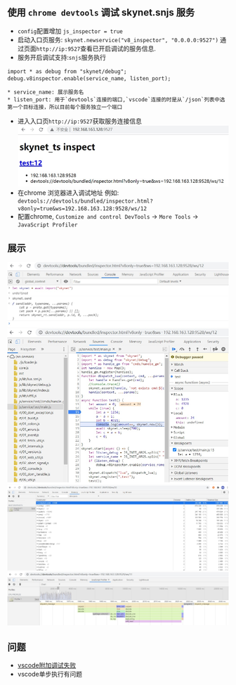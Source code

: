 ## 使用 `chrome devtools` 调试 skynet.snjs 服务
* `config`配置增加 `js_inspector = true`
* 启动入口页服务: `skynet.newservice("v8_inspector", "0.0.0.0:9527")` 通过页面`http://ip:9527`查看已开启调试的服务信息. 
* 服务开启调试支持:`snjs`服务执行 
```
import * as debug from "skynet/debug"; 
debug.v8inspector.enable(service_name, listen_port);
```
    * service_name: 展示服务名
    * listen_port: 用于`devtools`连接的端口,`vscode`连接的时是从`/json`列表中选第一个目标连接，所以目前每个服务独立一个端口
* 进入入口页`http://ip:9527`获取服务连接信息 
![image1](https://github.com/lsg2020/skynet_ts_demo/blob/master/doc/images/image1.jpg)
* 在chrome 浏览器进入调试地址 例如: `devtools://devtools/bundled/inspector.html?v8only=true&ws=192.168.163.128:9528/ws/12`
* 配置chrome, `Customize and control DevTools` -> `More Tools` -> `JavaScript Profiler`

## 展示
![console](https://github.com/lsg2020/skynet_ts_demo/blob/master/doc/images/console.jpg)
![breakpoint](https://github.com/lsg2020/skynet_ts_demo/blob/master/doc/images/breakpoint.jpg)
![memory](https://github.com/lsg2020/skynet_ts_demo/blob/master/doc/images/memory.jpg)
![cpuprofile](https://github.com/lsg2020/skynet_ts_demo/blob/master/doc/images/cpuprofile1.jpg)

## 问题
* [vscode附加调试失败](https://github.com/microsoft/vscode-js-debug/issues/580)
* vscode单步执行有问题
